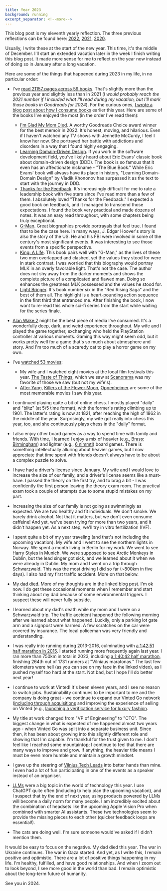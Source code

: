 ```yaml
---
title: Year 2023
background: running
excerpt_separator: <!--more-->
---
```


This blog post is my eleventh yearly reflection. The three previous reflections can be found here: [2022](/year-2022), [2021](/year-2021), [2020](/year-2020).

Usually, I write these at the start of the new year. This time, it's the middle of December. I'll start an extended vacation later in the week I finish writing this blog post. It made more sense for me to reflect on the year now instead of doing so in January after a long vacation.

<!--more-->

Here are some of the things that happened during 2023 in my life, in no particular order:

* I've [read 21157 pages across 59 books](//goodreads.com/user/year_in_books/2023/36968510). That's slightly more than the previous year and slightly less than in 2021 (_I would probably reach the 2021 number if I included what I'll read during my vacation, but I'll mark those books in Goodreads for 2024_). For the curious ones, [I wrote a blog post about how I consume books](/how-i-consume-books) earlier this year. Here are some of the books I've enjoyed the most (in the order I've read them):
  * [I'm Glad My Mom Died](//goodreads.com/review/show/5150644672). A worthy Goodreads Choice award winner for the best memoir in 2022. It's honest, moving, and hilarious. Even if I haven't watched any TV shows with Jennette McCurdy, I feel I know her now. She portrayed her battle with addictions and disorders in a way that I found highly engaging.
  * [Learning Domain-Driven Design](//goodreads.com/review/show/5027359954). If you work in the software development field, you've likely heard about Eric Evans' classic book about domain-driven design (DDD). The book is so famous that it even has an affectionate nickname - "The Blue Book." While Eric Evans' book will always have its place in history, "Learning Domain-Domain Design" by Vladik Khononov has surpassed it as the text to start with the journey in DDD.
  * [Thanks for the Feedback](//goodreads.com/review/show/4943263477). It's increasingly difficult for me to rate a leadership book with five stars since I've read more than a few of them. I absolutely loved "Thanks for the Feedback." I expected a good book on feedback, and it managed to transcend those expectations. I found the book very practical and made dozens of notes. It was an easy read throughout, with some chapters being truly exceptional.
  * [G-Man](//goodreads.com/review/show/5364840539). Great biographies provide portrayals that feel true. I found that to be the case here. In many ways, J. Edgar Hoover's story is also the story of the US. He and his FBI were involved in some of the century's most significant events. It was interesting to see those events from a specific perspective.
  * [King: A Life](//goodreads.com/review/show/5523225873). This book pairs well with "G-Man," as the lives of these two men overlapped and clashed, yet the values they stood for were in stark contrast. I was worried that this biography would portray MLK in an overly favorable light. That's not the case. The author does not shy away from the darker moments and shows the complete picture of a complicated and flawed man. Doing so enhances the greatness MLK possessed and the values he stood for.
  * [Light Bringer](//goodreads.com/review/show/2972009153). It's book number six in the "Red Rising Saga" and the best of them all. The highlight is a heart-pounding action sequence in the first third that entranced me. After finishing the book, I now want to re-read this whole sci-fi series from the start while waiting for the series finale.

* [Alan Wake 2](https://www.youtube.com/watch?v=dlQ3FeNu5Yw) might be the best piece of media I've consumed. It's a wonderfully deep, dark, and weird experience throughout. My wife and I played the game together, exchanging who held the PlayStation controller at various moments. Gaming this way might seem odd, but it works pretty well for a game that's so much about atmosphere and story. And I'm too much of a scaredy cat to play a horror game on my own.

* I've [watched 53 movies](https://letterboxd.com/mmozuras/films/diary/for/2023/):
  * My wife and I watched eight movies at the local film festivals this year. [The Taste of Things](//letterboxd.com/film/the-taste-of-things/), which we saw at [Scanorama](//scanorama.lt/) was my favorite of those we saw (but not my wife's).
  * [After Yang](https://letterboxd.com/film/after-yang/), [Killers of the Flower Moon](https://letterboxd.com/film/killers-of-the-flower-moon/), [Oppenheimer](https://letterboxd.com/film/oppenheimer-2023/) are some of the most memorable movies I saw this year.

* I continued playing quite a bit of online chess. I mostly played "daily" and "blitz" (at 5/5 time format), with the former's rating climbing up to 1901. The latter's rating is now at 1821, after reaching the high of 1862 in the middle of the year. Surprisingly, my wife got really into chess this year, too, and she continuously plays chess in the "daily" format.

* I also enjoy other board games as a way to spend time with family and friends. With time, I learned I enjoy a mix of heavier (e.g., [Brass: Birmingham](//boardgamegeek.com/boardgame/224517/brass-birmingham)) and lighter (e.g., [6 nimmt!](//boardgamegeek.com/boardgame/432/take-5)) board games. There is something intellectually alluring about heavier games, but I now appreciate that time spent with friends doesn't always have to be about a complex puzzle to solve.

* I have had a driver's license since January. My wife and I would love to increase the size of our family, and a driver's license seems like a must-have. I passed the theory on the first try, and to brag a bit - I was confidently the first person leaving the theory exam room. The practical exam took a couple of attempts due to some stupid mistakes on my part.

* Increasing the size of our family is not going as swimmingly as expected. We are two healthy and fit individuals. We don't smoke. We barely drink alcohol. Not that it matters, but we don't even consume caffeine! And yet, we've been trying for more than two years, and it didn't happen yet. As a next step, we'll try in vitro fertilization (IVF).

* I spent quite a bit of my year traveling (and that's not including the upcoming vacation). My wife and I went to see the northern lights in Norway. We spent a month living in Berlin for my work. We went to see Harry Styles in Munich. We were supposed to see Arctic Monkeys in Dublin, but the lead singer got sick, and we learned about it when we were already in Dublin. My mom and I went on a trip through Schwarzwald. This was the most driving I did so far (~800km in five days). I also had my first traffic accident. More on that below.

* [My dad died](/stubborn). More of my thoughts are in the linked blog post. I'm ok now. I do get these occasional moments when I remember and start thinking about my dad because of some environmental triggers. I suspect these will never fully subside.

* I learned about my dad's death while my mom and I were on a Schwarzwald trip. The traffic accident happened the following morning after we learned about what happened. Luckily, only a parking lot gate arm and a signpost were harmed. A few scratches on the car were covered by insurance. The local policeman was very friendly and understanding.

* I was really into running during 2013-2016, culminating with [a 1:42:51 half marathon in 2015](/year-2015). I started running more frequently again last year. I ran more than 750km in total in 2023, including [a 1:40:42 half marathon](//youtube.com/live/8S1IpPofxgI?si=ENq4GfO4RuARY13T&t=7848), finishing 264th out of 1731 runners at "Vilniaus maratonas." The last few kilometers were hell (as you can see on my face in the linked video), as I pushed myself too hard at the start. Not bad, but I hope I'll do better next year!

* I continue to work at Vinted! It's been eleven years, and I see no reason to switch jobs. Sustainability continues to be important to me and the company is doing great - we continue to expand our Vinted Go network ([including through acquisitions](https://company.vinted.com/newsroom/homerr-vinted-go-join-forces) and improving the experience of selling on Vinted (e.g., [launching a verification service for luxury fashion](https://www.harpersbazaar.com/uk/fashion/fashion-news/a45801850/vinted-authentic-verification-service-secondhand-shopping/).

* My title at work changed from "VP of Engineering" to "CTO". The biggest change in what is expected of me happened almost two years ago - when Vinted Go was split into a separate business unit. Since then, it has been about growing into this slightly different role and showing that I'm capable. I'm thankful for the trust given to me. I don't feel like I reached some mountaintop; I continue to feel that there are many ways to improve and grow. If anything, the heavier title means I must be even more humble and maintain a growth mindset.

* I gave up the steering of [Vilnius Tech Leads](//meetup.com/Vilnius-Tech-Leads/) into better hands than mine. I even had a lot of fun participating in one of the events as a speaker instead of an organiser.

* [LLMs](//en.wikipedia.org/wiki/Large_language_model) were a big topic in the world of technology this year. I use ChatGPT quite often (including to help plan the upcoming vacation), and I suspect that by the end of next year, using products powered by LLMs will become a daily norm for many people. I am incredibly excited about the combination of headsets like the upcoming Apple Vision Pro when combined with smarter AI assistants. These two technologies seem to provide the missing pieces to each other (quicker feedback loops are essential!).

* The cats are doing well. I'm sure someone would've asked if I didn't mention them.

It would be easy to focus on the negative. My dad died this year. The war in Ukraine continues. The war in Gaza started. And yet, as I write this, I remain positive and optimistic. There are a lot of positive things happening in my life. I'm healthy, fulfilled, and have good relationships. And when I zoom out to look beyond, I see more good in the world than bad. I remain optimistic about the long-term future of humanity.

See you in 2024.
